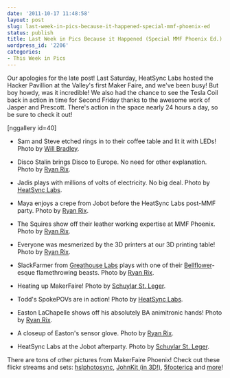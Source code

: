 ```yaml
---
date: '2011-10-17 11:48:58'
layout: post
slug: last-week-in-pics-because-it-happened-special-mmf-phoenix-ed
status: publish
title: Last Week in Pics Because it Happened (Special MMF Phoenix Ed.)
wordpress_id: '2206'
categories:
- This Week in Pics
---
```


Our apologies for the late post! Last Saturday, HeatSync Labs hosted the Hacker Pavillion at the Valley's first Maker Faire, and we've been busy! But boy howdy, was it incredible! We also had the chance to see the Tesla Coil back in action in time for Second Friday thanks to the awesome work of Jasper and Prescott. There's action in the space nearly 24 hours a day, so be sure to check it out!

[nggallery id=40]



	
  * Sam and Steve etched rings in to their coffee table and lit it with LEDs! Photo by [Will Bradley](http://twitpic.com/6x7tiy).

	
  * Disco Stalin brings Disco to Europe. No need for other explanation. Photo by [Ryan Rix](http://www.flickr.com/photos/hslphotosync/6234031616/in/photostream).

	
  * Jadis plays with millions of volts of electricity. No big deal. Photo by [HeatSync Labs](http://www.flickr.com/photos/hslphotosync/6245601106/in/photostream).

	
  * Maya enjoys a crepe from Jobot before the HeatSync Labs post-MMF party. Photo by [Ryan Rix](http://www.flickr.com/photos/hslphotosync/6246851781/in/photostream).

	
  * The Squires show off their leather working expertise at MMF Phoenix. Photo by [Ryan Rix](http://www.flickr.com/photos/hslphotosync/6246798017/in/photostream).

	
  * Everyone was mesmerized by the 3D printers at our 3D printing table! Photo by [Ryan Rix](http://www.flickr.com/photos/hslphotosync/6248102263/in/photostream).

	
  * SlackFarmer from [Greathouse Labs](http://www.greathouselabs.com/) plays with one of their [Bellflower](http://www.imdb.com/title/tt1242599/)-esque flamethrowing beasts. Photo by [Ryan Rix](http://www.flickr.com/photos/hslphotosync/6248112099/in/photostream).

	
  * Heating up MakerFaire! Photo by [Schuylar St. Leger](http://www.flickr.com/photos/hslphotosync/6248113107/in/photostream).

	
  * Todd's SpokePOVs are in action! Photo by [HeatSync Labs](http://www.flickr.com/photos/hslphotosync/6248633472/in/set-72157627791014907).

	
  * Easton LaChapelle shows off his absolutely BA animitronic hands! Photo by [Ryan Rix](http://www.flickr.com/photos/hslphotosync/6248633472/).

	
  * A closeup of Easton's sensor glove. Photo by [Ryan Rix](http://www.flickr.com/photos/hslphotosync/6248634572/in/photostream/).

	
  * HeatSync Labs at the Jobot afterparty. Photo by [Schuylar St. Leger](http://www.flickr.com/photos/hslphotosync/6248653708/in/photostream).


There are tons of other pictures from MakerFaire Phoenix! Check out these flickr streams and sets: [hslphotosync](http://www.flickr.com/photos/hslphotosync/sets/72157627791014907/), [JohnKit (in 3D!)](http://www.flickr.com/photos/teamdroid/sets/72157627786218609/with/6251753223/), [5footerica](http://www.flickr.com/photos/5footerica/) and [more](http://www.flickr.com/search/?w=all&q=MakerFaire+Phoenix&m=text)!
